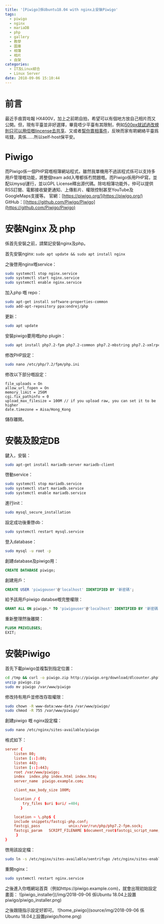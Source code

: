 ```yaml
---
title: '[Piwigo]係Ubuntu18.04 with nginx上安裝Piwigo'
tags:
  - piwigo
  - nginx
  - mariaDB
  - php
  - gallery
  - 教學
  - 圖庫
  - 相簿
  - 相片
  - 自架
categories:
  - IT及Linux綜合
  - Linux Server
date: 2018-09-06 15:10:44
---
```

# 前言
最近手痕買咗報 HX400V，加上之前啲自拍，希望可以有個地方放自己相片而又公開。但，現有平臺並非好選擇，畢竟唔少平臺有其限制，例如[500px就試過改規則只可以用佢嘅lincense去共享](https://today.line.me/hk/pc/article/500px+關閉+Marketplace+照片市場+並停止提供共享創意授權設定-Eo5vk2)、又或者[幫你賣相事件](https://unwire.hk/2017/05/27/500px-now-sells-photos-fotolia-without-credit/dc/photogism/)，反映而家有啲網絡平臺爲咗錢，真係……所以self-host保平安。

# Piwigo
而Piwigo係一個PHP寫嘅相簿網站程式，雖然我單機用不過該程式係可以支持多用戶管理嘅功能，將整個team add入嚟都係冇問題嘅。而Piwigo係用PHP寫，並配以mysql運行，並以GPL License釋出源代碼。除咗相簿功能外，仲可以提供RSS訂閱、電郵接收變更通知、上傳影片、權限控制甚至YouTube及GoogleMaps支援等。
官網：[https://piwigo.org/](https://piwigo.org/)
GitHub：[(https://github.com/Piwigo/Piwigo](https://github.com/Piwigo/Piwigo)

# 安裝Nginx 及 php
係首先安裝之前，請緊記安裝nginx及php。

首先安裝nginx:
`sudo apt update && sudo apt install nginx`

之後啓用nginx嘅service：
```bash
sudo systemctl stop nginx.service
sudo systemctl start nginx.service
sudo systemctl enable nginx.service
```
加入php 嘅 repo：
```bash
sudo apt-get install software-properties-common
sudo add-apt-repository ppa:ondrej/php
```

更新：
```bash
sudo apt update
```

安裝piwigo要用嘅php plugin：
```bash
sudo apt install php7.2-fpm php7.2-common php7.2-mbstring php7.2-xmlrpc php7.2-gd php7.2-xml php7.2-intl php7.2-mysql php7.2-cli php7.2 php7.2-ldap php7.2-zip php7.2-curl
```

修改PHP設定：
```bash
sudo nano /etc/php/7.2/fpm/php.ini
```

修改以下部分嘅設定：
```
file_uploads = On
allow_url_fopen = On
memory_limit = 256M
cgi.fix_pathinfo = 0
upload_max_filesize = 100M // if you upload raw, you can set it to be higher
date.timezone = Aisa/Hong_Kong
```

儲存離開。


# 安裝及設定DB
鍵入，安裝：
```bash
sudo apt-get install mariadb-server mariadb-client
```

啓動service：
```bash
sudo systemctl stop mariadb.service
sudo systemctl start mariadb.service
sudo systemctl enable mariadb.service
```

進行init：
```bash
sudo mysql_secure_installation
```

設定成功後重啓db：
```bash
sudo systemctl restart mysql.service
```

登入database：
```bash
sudo mysql -u root -p
```

創建database及piwigo用：
```sql
CREATE DATABASE piwigo;
```

創建用戶：
```sql
CREATE USER 'piwigouser'@'localhost' IDENTIFIED BY '新密碼';
```

給予該用戶piwigo databse嘅完整權限：
```sql
GRANT ALL ON piwigo.* TO 'piwigouser'@'localhost' IDENTIFIED BY '新密碼' WITH GRANT OPTION;
```

重新整理然後離開：
```sql
FLUSH PRIVILEGES;
EXIT;
```

# 安裝Piwigo
首先下載piwigo並複製到指定位置：
```bash
cd /tmp && curl -o piwigo.zip http://piwigo.org/download/dlcounter.php?code=latest
unzip piwigo.zip
sudo mv piwigo /var/www/piwigo
```

修改持有用戶並修改存取權限：
```bash
sudo chown -R www-data:www-data /var/www/piwigo/
sudo chmod -R 755 /var/www/piwigo/
```

創建piwigo 嘅 nginx設定檔：
```bash
sudo nano /etc/nginx/sites-available/piwigo
```

格式如下：
```conf
server {
    listen 80;
    listen [::]:80;
    listen 443;
    listen [::]:443;
    root /var/www/piwigo;
    index  index.php index.html index.htm;
    server_name  piwigo.example.com;

    client_max_body_size 100M;

    location / {
        try_files $uri $uri/ =404;
       }

    location ~ \.php$ {
    include snippets/fastcgi-php.conf;
    fastcgi_pass             unix:/var/run/php/php7.2-fpm.sock;
    fastcgi_param   SCRIPT_FILENAME $document_root$fastcgi_script_name;
     }
}
```

啓用該設定檔：
```bash
sudo ln -s /etc/nginx/sites-available/sentrifugo /etc/nginx/sites-enabled/
```

重開nginx：
```bash
sudo systemctl restart nginx.service
```
之後進入你嘅網站首頁（例如https://piwigo.example.com)，就會出現初始設定畫面：
![piwigo_installer](/img/2018-09-06 係Ubuntu 18.04上設置piwigo/piwigo_installer.png)

之後跟隨指示設定好即可。
![home_piwigo](source/img/2018-09-06 係Ubuntu 18.04上設置piwigo/home.png)

